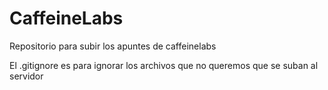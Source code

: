 # CaffeineLabs
Repositorio para subir los apuntes de caffeinelabs

El .gitignore es para ignorar los archivos que no queremos que se suban al servidor